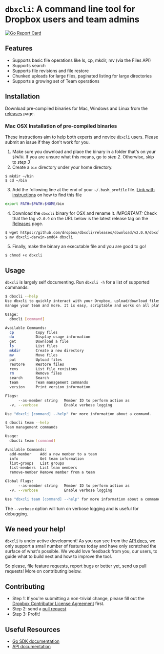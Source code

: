 # `dbxcli`: A command line tool for Dropbox users and team admins

[![Go Report Card](https://goreportcard.com/badge/github.com/dropbox/dbxcli)](https://goreportcard.com/report/github.com/dropbox/dbxcli)

## Features

  * Supports basic file operations like ls, cp, mkdir, mv (via the Files API)
  * Supports search
  * Supports file revisions and file restore
  * Chunked uploads for large files, paginated listing for large directories
  * Supports a growing set of Team operations

## Installation

Download pre-compiled binaries for Mac, Windows and Linux from the [releases](https://github.com/dropbox/dbxcli/releases) page.

### Mac OSX Installation of pre-compiled binaries
These instructions aim to help both experts and novice `dbxcli` users. Please submit an issue if they don't work for you.  

1. Make sure you download and place the binary in a folder that's on your `$PATH`.  If you are unsure what this means, go to *step 2*. Otherwise, skip to *step 3*
2. Create a `bin` directory under your home directory.
```
$ mkdir ~/bin
$ cd ~/bin
```
3. Add the following line at the end of your `~/.bash_profile` file.  [Link with instructions](https://natelandau.com/my-mac-osx-bash_profile/) on how to find this file
```sh
export PATH=$PATH:$HOME/bin
```
4. Download the `dbxcli` binary for OSX and rename it.  *IMPORTANT:* Check that the tag `v2.0.9` on the URL below is the latest release tag on the [Releases](https://github.com/dropbox/dbxcli/releases) page.
```sh
$ wget https://github.com/dropbox/dbxcli/releases/download/v2.0.9/dbxcli-darwin-amd64 
$ mv dbxcli-darwin-amd64 dbxcli
```
5. Finally, make the binary an executable file and you are good to go!
```
$ chmod +x dbxcli
```

## Usage

`dbxcli` is largely self documenting. Run `dbxcli -h` for a list of supported commands:

```sh
$ dbxcli --help
Use dbxcli to quickly interact with your Dropbox, upload/download files,
manage your team and more. It is easy, scriptable and works on all platforms!

Usage:
  dbxcli [command]

Available Commands:
  cp          Copy files
  du          Display usage information
  get         Download a file
  ls          List files
  mkdir       Create a new directory
  mv          Move files
  put         Upload files
  restore     Restore files
  revs        List file revisions
  rm          Remove files
  search      Search
  team        Team management commands
  version     Print version information

Flags:
      --as-member string   Member ID to perform action as
  -v, --verbose            Enable verbose logging

Use "dbxcli [command] --help" for more information about a command.

$ dbxcli team --help
Team management commands

Usage:
  dbxcli team [command]

Available Commands:
  add-member    Add a new member to a team
  info          Get team information
  list-groups   List groups
  list-members  List team members
  remove-member Remove member from a team

Global Flags:
      --as-member string   Member ID to perform action as
  -v, --verbose            Enable verbose logging

Use "dbxcli team [command] --help" for more information about a command.
```

The `--verbose` option will turn on verbose logging and is useful for debugging.

## We need your help!

`dbxcli` is under active development! As you can see from the [API docs](https://www.dropbox.com/developers/documentation/http/documentation), we only support a small number of features today and have only scratched the surface of what's possible. We would love feedback from you, our users, to guide what to build next and how to improve the tool.

So please, file feature requests, report bugs or better yet, send us pull requests! More on contributing below.

## Contributing

 * Step 1: If you're submitting a non-trivial change, please fill out the [Dropbox Contributor License Agreement](https://opensource.dropbox.com/cla/) first.
 * Step 2: send a [pull request](https://help.github.com/articles/using-pull-requests/)
 * Step 3: Profit!
 
## Useful Resources

* [Go SDK documentation](https://godoc.org/github.com/dropbox/dropbox-sdk-go-unofficial)
* [API documentation](https://www.dropbox.com/developers/documentation/http/documentation)
